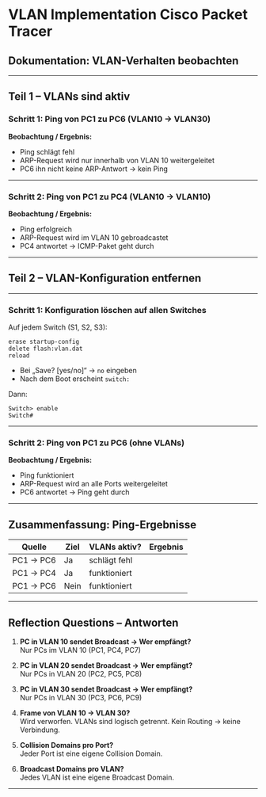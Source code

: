 
# VLAN Implementation Cisco Packet Tracer

##  Dokumentation: VLAN-Verhalten beobachten

---

##  Teil 1 – VLANs sind aktiv


### Schritt 1: Ping von PC1 zu PC6 (VLAN10 → VLAN30)


**Beobachtung / Ergebnis:**
-  Ping schlägt fehl
- ARP-Request wird nur innerhalb von VLAN 10 weitergeleitet
- PC6  ihn nicht  keine ARP-Antwort → kein Ping

---

###  Schritt 2: Ping von PC1 zu PC4 (VLAN10 → VLAN10)

**Beobachtung / Ergebnis:**
- Ping erfolgreich
- ARP-Request wird im VLAN 10 gebroadcastet
- PC4 antwortet → ICMP-Paket geht durch

---

## Teil 2 – VLAN-Konfiguration entfernen


---

### Schritt 1: Konfiguration löschen auf allen Switches

Auf jedem Switch (S1, S2, S3):

```
erase startup-config
delete flash:vlan.dat
reload
```

- Bei „Save? [yes/no]“ → `no` eingeben
- Nach dem Boot erscheint `switch:`



Dann:

```
Switch> enable
Switch#
```

---

### Schritt 2: Ping von PC1 zu PC6 (ohne VLANs)


**Beobachtung / Ergebnis:**
-  Ping funktioniert
- ARP-Request wird an alle Ports weitergeleitet
- PC6 antwortet → Ping geht durch

---

## Zusammenfassung: Ping-Ergebnisse

| Quelle     | Ziel       | VLANs aktiv? | Ergebnis         |
|------------|------------|--------------|------------------|
| PC1 → PC6  | Ja         | schlägt fehl |
| PC1 → PC4  | Ja         | funktioniert |
| PC1 → PC6  | Nein       | funktioniert |

---

## Reflection Questions – Antworten

1. **PC in VLAN 10 sendet Broadcast → Wer empfängt?**  
   Nur PCs im VLAN 10 (PC1, PC4, PC7)

2. **PC in VLAN 20 sendet Broadcast → Wer empfängt?**  
   Nur PCs in VLAN 20 (PC2, PC5, PC8)

3. **PC in VLAN 30 sendet Broadcast → Wer empfängt?**  
   Nur PCs in VLAN 30 (PC3, PC6, PC9)

4. **Frame von VLAN 10 → VLAN 30?**  
   Wird verworfen. VLANs sind logisch getrennt. Kein Routing → keine Verbindung.

5. **Collision Domains pro Port?**  
   Jeder Port ist eine eigene Collision Domain.

6. **Broadcast Domains pro VLAN?**  
   Jedes VLAN ist eine eigene Broadcast Domain.

---

